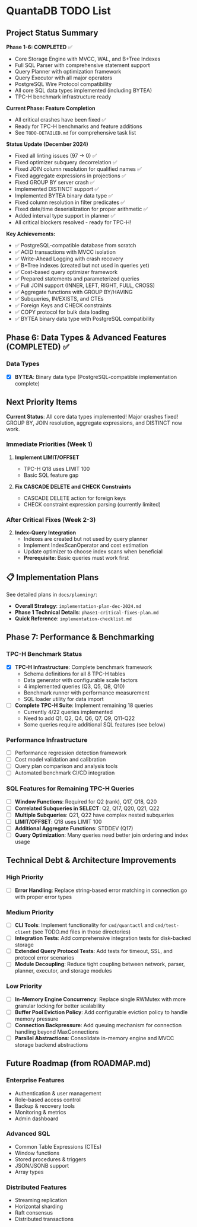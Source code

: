 # QuantaDB TODO List

## Project Status Summary

**Phase 1-6: COMPLETED** ✅
- Core Storage Engine with MVCC, WAL, and B+Tree Indexes
- Full SQL Parser with comprehensive statement support
- Query Planner with optimization framework
- Query Executor with all major operators
- PostgreSQL Wire Protocol compatibility
- All core SQL data types implemented (including BYTEA)
- TPC-H benchmark infrastructure ready

**Current Phase: Feature Completion**
- All critical crashes have been fixed ✅
- Ready for TPC-H benchmarks and feature additions
- See `TODO-DETAILED.md` for comprehensive task list

**Status Update (December 2024)**
- Fixed all linting issues (97 → 0) ✅
- Fixed optimizer subquery decorrelation ✅
- Fixed JOIN column resolution for qualified names ✅
- Fixed aggregate expressions in projections ✅
- Fixed GROUP BY server crash ✅
- Implemented DISTINCT support ✅
- Implemented BYTEA binary data type ✅
- Fixed column resolution in filter predicates ✅
- Fixed date/time deserialization for proper arithmetic ✅
- Added interval type support in planner ✅
- All critical blockers resolved - ready for TPC-H!

**Key Achievements:**
- ✅ PostgreSQL-compatible database from scratch
- ✅ ACID transactions with MVCC isolation
- ✅ Write-Ahead Logging with crash recovery
- ✅ B+Tree indexes (created but not used in queries yet)
- ✅ Cost-based query optimizer framework
- ✅ Prepared statements and parameterized queries
- ✅ Full JOIN support (INNER, LEFT, RIGHT, FULL, CROSS)
- ✅ Aggregate functions with GROUP BY/HAVING
- ✅ Subqueries, IN/EXISTS, and CTEs
- ✅ Foreign Keys and CHECK constraints
- ✅ COPY protocol for bulk data loading
- ✅ BYTEA binary data type with PostgreSQL compatibility

## Phase 6: Data Types & Advanced Features (COMPLETED) ✅

### Data Types
- [x] **BYTEA**: Binary data type (PostgreSQL-compatible implementation complete)

## Next Priority Items

**Current Status**: All core data types implemented! Major crashes fixed! GROUP BY, JOIN resolution, aggregate expressions, and DISTINCT now work.

### Immediate Priorities (Week 1)  
1. **Implement LIMIT/OFFSET**
   - TPC-H Q18 uses LIMIT 100
   - Basic SQL feature gap

2. **Fix CASCADE DELETE and CHECK Constraints**
   - CASCADE DELETE action for foreign keys
   - CHECK constraint expression parsing (currently limited)

### After Critical Fixes (Week 2-3)
2. **Index-Query Integration**
   - Indexes are created but not used by query planner
   - Implement IndexScanOperator and cost estimation
   - Update optimizer to choose index scans when beneficial
   - **Prerequisite**: Basic queries must work first

## 📋 Implementation Plans

See detailed plans in `docs/planning/`:
- **Overall Strategy**: `implementation-plan-dec-2024.md`
- **Phase 1 Technical Details**: `phase1-critical-fixes-plan.md`  
- **Quick Reference**: `implementation-checklist.md`

## Phase 7: Performance & Benchmarking

### TPC-H Benchmark Status
- [x] **TPC-H Infrastructure**: Complete benchmark framework
  - Schema definitions for all 8 TPC-H tables
  - Data generator with configurable scale factors
  - 4 implemented queries (Q3, Q5, Q8, Q10)
  - Benchmark runner with performance measurement
  - SQL loader utility for data import
- [ ] **Complete TPC-H Suite**: Implement remaining 18 queries
  - Currently 4/22 queries implemented
  - Need to add Q1, Q2, Q4, Q6, Q7, Q9, Q11-Q22
  - Some queries require additional SQL features (see below)

### Performance Infrastructure
- [ ] Performance regression detection framework
- [ ] Cost model validation and calibration
- [ ] Query plan comparison and analysis tools
- [ ] Automated benchmark CI/CD integration

### SQL Features for Remaining TPC-H Queries
- [ ] **Window Functions**: Required for Q2 (rank), Q17, Q18, Q20
- [ ] **Correlated Subqueries in SELECT**: Q2, Q17, Q20, Q21, Q22
- [ ] **Multiple Subqueries**: Q21, Q22 have complex nested subqueries
- [ ] **LIMIT/OFFSET**: Q18 uses LIMIT 100
- [ ] **Additional Aggregate Functions**: STDDEV (Q17)
- [ ] **Query Optimization**: Many queries need better join ordering and index usage

## Technical Debt & Architecture Improvements

### High Priority
- [ ] **Error Handling**: Replace string-based error matching in connection.go with proper error types

### Medium Priority
- [ ] **CLI Tools**: Implement functionality for `cmd/quantactl` and `cmd/test-client` (see TODO.md files in those directories)
- [ ] **Integration Tests**: Add comprehensive integration tests for disk-backed storage
- [ ] **Extended Query Protocol Tests**: Add tests for timeout, SSL, and protocol error scenarios
- [ ] **Module Decoupling**: Reduce tight coupling between network, parser, planner, executor, and storage modules

### Low Priority
- [ ] **In-Memory Engine Concurrency**: Replace single RWMutex with more granular locking for better scalability
- [ ] **Buffer Pool Eviction Policy**: Add configurable eviction policy to handle memory pressure
- [ ] **Connection Backpressure**: Add queuing mechanism for connection handling beyond MaxConnections
- [ ] **Parallel Abstractions**: Consolidate in-memory engine and MVCC storage backend abstractions

## Future Roadmap (from ROADMAP.md)

### Enterprise Features
- Authentication & user management
- Role-based access control
- Backup & recovery tools
- Monitoring & metrics
- Admin dashboard

### Advanced SQL
- Common Table Expressions (CTEs)
- Window functions
- Stored procedures & triggers
- JSON/JSONB support
- Array types

### Distributed Features
- Streaming replication
- Horizontal sharding
- Raft consensus
- Distributed transactions

